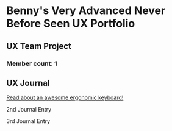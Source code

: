 # Benny's Very Advanced Never Before Seen UX Portfolio


## UX Team Project
### Member count: 1


## UX Journal


[Read about an awesome ergonomic keyboard!][1]


2nd Journal Entry


3rd Journal Entry


[1]:journal1.html
